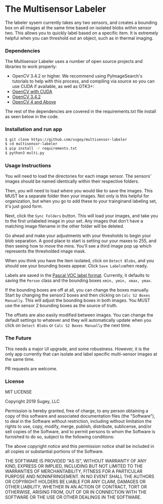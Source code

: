 # The Multisensor Labeler

The labeler sysem currently takes any two sensors, and creates a bounding box on all images at the same time based on isolated blobs within sensor two. This allows you to quickly label based on a specific item. It is extremely helpful when you can threshold out an object, such as in thermal imaging.

### Dependencies

The Multisensor Labeler uses a number of open source projects and libraries to work properly:

- OpenCV 3.4.2 or higher. We recommend using PyImageSearch's tutorials to help with this process, and compiling via source so you can use CUDA if available, as well as GTK3+:
- [OpenCV with CUDA]
- [OpenCV 3.4.2]
- [OpenCV 4 and Above]

The rest of the dependencies are covered in the requirements.txt file install as seen below in the code.

### Installation and run app

```sh
$ git clone https://github.com/sugey/multisensor-labeler
$ cd multisensor-labeler
$ pip install -r requirements.txt
$ python3 multi.py
```

### Usage Instructions

You will need to load the directories for each image sensor. The sensors' images should be named identically within their respective folders.

Then, you will need to load where you would like to save the images. This MUST be a separate folder then your images. Not only is this helpful for organization, but when you go to add these to your trainginand labeling set, it's just good form.

Next, click the `Sync Folders` button. This will load your images, and take you to the first unlabeled image in your set. Any images that don't have a matching image filename in the other folder will be deleted.

Go ahead and make your adjustments with your thresholds to begin your blob separation. A good place to start is setting our your maxes to 255, and then seeing how to move the mins. You'll see a third image pop up which represents the thresholded image mask.

When you think you have the item isolated, click on `Detect Blobs`, and you should see your bounding boxes appear. Click `Save Labels`when ready.

Labels are saved in the [Pascal VOC label format](http://host.robots.ox.ac.uk/pascal/VOC/voc2012/). Currently, it defaults to saving the `Person` class and the bounding boxes `xmin, ymin, xmax, ymax`.

If the bounding boxes are off at all, you can change the boxes manually. Start by changing the sensor2 boxes and then clicking on `Calc S2 Boxes Manually`. This will adjust the bounding boxes in both images. You MUST use the sensor 2 bounding boxes as the source of truth.

The offsets are also easily modified between images. You can change the default settings to whatever and they will automatically update when you click on `Detect Blobs` or `Calc S2 Boxes Manually` the next time.

### The Future

This needs a major UI upgrade, and some robustness. However, it is the only app currently that can isolate and label specific multi-sensor images at the same time.

PR requests are welcome.

### License

MIT LICENSE

Copyright 2019 Sugey, LLC

Permission is hereby granted, free of charge, to any person obtaining a copy of this software and associated documentation files (the "Software"), to deal in the Software without restriction, including without limitation the rights to use, copy, modify, merge, publish, distribute, sublicense, and/or sell copies of the Software, and to permit persons to whom the Software is furnished to do so, subject to the following conditions:

The above copyright notice and this permission notice shall be included in all copies or substantial portions of the Software.

THE SOFTWARE IS PROVIDED "AS IS", WITHOUT WARRANTY OF ANY KIND, EXPRESS OR IMPLIED, INCLUDING BUT NOT LIMITED TO THE WARRANTIES OF MERCHANTABILITY, FITNESS FOR A PARTICULAR PURPOSE AND NONINFRINGEMENT. IN NO EVENT SHALL THE AUTHORS OR COPYRIGHT HOLDERS BE LIABLE FOR ANY CLAIM, DAMAGES OR OTHER LIABILITY, WHETHER IN AN ACTION OF CONTRACT, TORT OR OTHERWISE, ARISING FROM, OUT OF OR IN CONNECTION WITH THE SOFTWARE OR THE USE OR OTHER DEALINGS IN THE SOFTWARE.

[opencv with cuda]: https://www.pyimagesearch.com/2016/07/11/compiling-opencv-with-cuda-support/
[opencv 3.4.2]: https://www.pyimagesearch.com/2018/05/28/ubuntu-18-04-how-to-install-opencv/
[opencv 4 and above]: https://www.pyimagesearch.com/2018/08/15/how-to-install-opencv-4-on-ubuntu/
[numpy]: https://scipy.org/install.html
[natsort]: https://natsort.readthedocs.io/en/master/intro.html#installation
